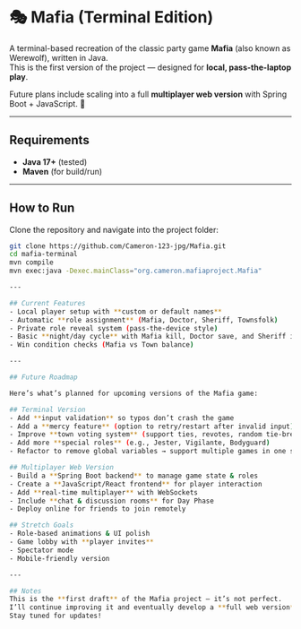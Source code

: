 # 🎭 Mafia (Terminal Edition)

A terminal-based recreation of the classic party game **Mafia** (also known as Werewolf), written in Java.  
This is the first version of the project — designed for **local, pass-the-laptop play**.  

Future plans include scaling into a full **multiplayer web version** with Spring Boot + JavaScript. 🚀  

---

## Requirements
- **Java 17+** (tested)  
- **Maven** (for build/run)

---

## How to Run
Clone the repository and navigate into the project folder:  
```bash
git clone https://github.com/Cameron-123-jpg/Mafia.git
cd mafia-terminal
mvn compile
mvn exec:java -Dexec.mainClass="org.cameron.mafiaproject.Mafia"

---

## Current Features
- Local player setup with **custom or default names**
- Automatic **role assignment** (Mafia, Doctor, Sheriff, Townsfolk)
- Private role reveal system (pass-the-device style)
- Basic **night/day cycle** with Mafia kill, Doctor save, and Sheriff investigation
- Win condition checks (Mafia vs Town balance)

---

## Future Roadmap

Here’s what’s planned for upcoming versions of the Mafia game:  

## Terminal Version
- Add **input validation** so typos don’t crash the game  
- Add a **mercy feature** (option to retry/restart after invalid input)  
- Improve **town voting system** (support ties, revotes, random tie-breakers)  
- Add more **special roles** (e.g., Jester, Vigilante, Bodyguard)  
- Refactor to remove global variables → support multiple games in one session  

## Multiplayer Web Version
- Build a **Spring Boot backend** to manage game state & roles  
- Create a **JavaScript/React frontend** for player interaction  
- Add **real-time multiplayer** with WebSockets  
- Include **chat & discussion rooms** for Day Phase  
- Deploy online for friends to join remotely

## Stretch Goals
- Role-based animations & UI polish  
- Game lobby with **player invites**  
- Spectator mode  
- Mobile-friendly version  

---

## Notes
This is the **first draft** of the Mafia project — it’s not perfect.  
I’ll continue improving it and eventually develop a **full web version** so players can connect online.  
Stay tuned for updates!